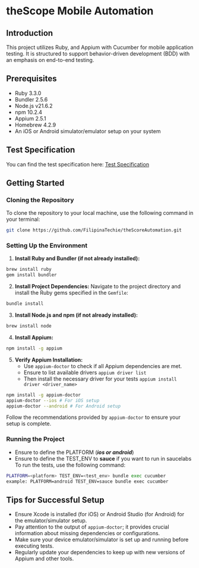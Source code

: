 # theScope Mobile Automation

## Introduction
This project utilizes Ruby, and Appium with Cucumber for mobile application testing. It is structured to support behavior-driven development (BDD) with an emphasis on end-to-end testing.

## Prerequisites
- Ruby 3.3.0
- Bundler  2.5.6
- Node.js v21.6.2
- npm 10.2.4
- Appium 2.5.1
- Homebrew 4.2.9 
- An iOS or Android simulator/emulator setup on your system

## Test Specification
You can find the test specification here: [Test Specification](https://docs.google.com/document/d/1IDYtmelyQIl-dXao-EQH3YAvfBvu4KSdnyfB4fjQbDI/edit?usp=)


## Getting Started

### Cloning the Repository
To clone the repository to your local machine, use the following command in your terminal:
```bash
git clone https://github.com/FilipinaTechie/theScoreAutomation.git
```

### Setting Up the Environment
1. **Install Ruby and Bundler (if not already installed):**
```bash
brew install ruby
gem install bundler
```

2. **Install Project Dependencies:**
   Navigate to the project directory and install the Ruby gems specified in the `Gemfile`:
```bash
bundle install
```

3. **Install Node.js and npm (if not already installed):**
```bash
brew install node
```

4. **Install Appium:**
```bash
npm install -g appium
```

5. **Verify Appium Installation:**
   - Use `appium-doctor` to check if all Appium dependencies are met.
   - Ensure to list available drivers `appium driver list`
   - Then install the necessary driver for your tests `appium install driver <driver_name>` 
```bash
npm install -g appium-doctor
appium-doctor --ios # For iOS setup
appium-doctor --android # For Android setup
```
Follow the recommendations provided by `appium-doctor` to ensure your setup is complete.

### Running the Project
- Ensure to define the PLATFORM (**_ios or android_**)
- Ensure to define the TEST_ENV to **sauce** if you want to run in saucelabs
To run the tests, use the following command:
```bash
PLATFORM=<platform> TEST_ENV=<test_env> bundle exec cucumber
example: PLATFORM=android TEST_ENV=sauce bundle exec cucumber
```

## Tips for Successful Setup
- Ensure Xcode is installed (for iOS) or Android Studio (for Android) for the emulator/simulator setup.
- Pay attention to the output of `appium-doctor`; it provides crucial information about missing dependencies or configurations.
- Make sure your device emulator/simulator is set up and running before executing tests.
- Regularly update your dependencies to keep up with new versions of Appium and other tools.
```